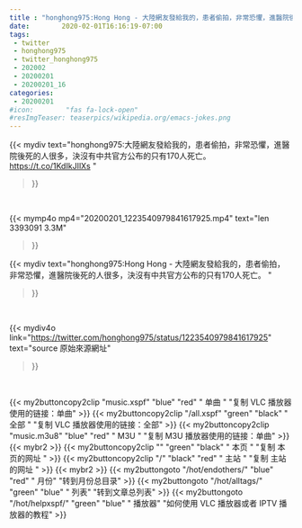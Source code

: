 ```yaml
---
title : "honghong975:Hong Hong - 大陸網友發給我的，患者偷拍，非常恐懼，進醫院後死的人很多，決沒有中共官方公布的只有170人死亡。 "
date:        2020-02-01T16:16:19-07:00
tags:
 - twitter
 - honghong975
 - twitter_honghong975
 - 202002
 - 20200201
 - 20200201_16
categories:
 - 20200201
#icon:        "fas fa-lock-open"
#resImgTeaser: teaserpics/wikipedia.org/emacs-jokes.png
---
```


{{< mydiv text="honghong975:大陸網友發給我的，患者偷拍，非常恐懼，進醫院後死的人很多，決沒有中共官方公布的只有170人死亡。 https://t.co/1KdIkJIlXs "
>}}
<br>


{{< mymp4o mp4="20200201_1223540979841617925.mp4"
text="len 3393091    3.3M"
>}}


{{< mydiv text="honghong975:Hong Hong - 大陸網友發給我的，患者偷拍，非常恐懼，進醫院後死的人很多，決沒有中共官方公布的只有170人死亡。 "
>}}
<br>

{{< mydiv4o link="https://twitter.com/honghong975/status/1223540979841617925"
text="source 原始來源網址"
>}}


<br>



{{< my2buttoncopy2clip "music.xspf"        "blue"   "red"    " 单曲 "  "复制 VLC 播放器使用的链接：单曲" >}} {{< my2buttoncopy2clip "/all.xspf"         "green"  "black"  " 全部 "  "复制 VLC 播放器使用的链接：全部" >}} {{< my2buttoncopy2clip "music.m3u8"        "blue"   "red"    " M3U  "    "复制 M3U 播放器使用的链接：单曲" >}} {{< mybr2 >}} {{< my2buttoncopy2clip ""                  "green"  "black"  " 本页 "    "复制 本页的网址 " >}} {{< my2buttoncopy2clip "/"                 "black"  "red"    " 主站 "    "复制 主站的网址 " >}} {{< mybr2 >}} {{< my2buttongoto      "/hot/endothers/"   "blue"   "red"    " 月份"   "转到月份总目录" >}} {{< my2buttongoto      "/hot/alltags/"     "green"  "blue"   " 列表"   "转到文章总列表" >}} {{< my2buttongoto      "/hot/helpxspf/"    "green"  "blue"   " 播放器" "如何使用 VLC 播放器或者 IPTV 播放器的教程" >}} 

